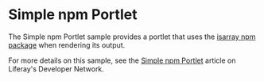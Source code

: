 # Simple npm Portlet

The Simple npm Portlet sample provides a portlet that uses the
[isarray npm package](https://www.npmjs.com/package/isarray) when rendering its
output.

For more details on this sample, see the
[Simple npm Portlet](https://dev.liferay.com/develop/reference/-/knowledge_base/7-1/simple-npm-portlet)
article on Liferay's Developer Network.